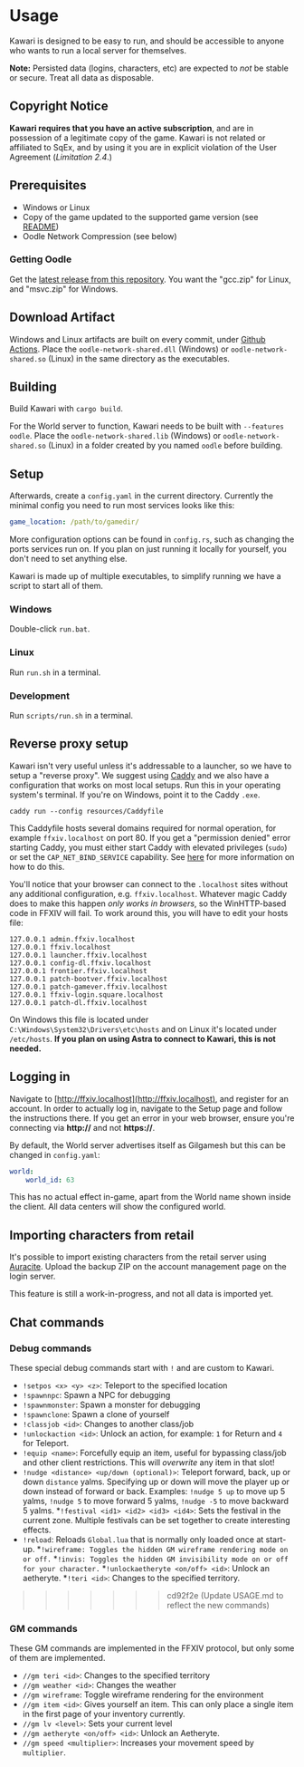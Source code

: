 # Usage

Kawari is designed to be easy to run, and should be accessible to anyone who wants to run a local server for themselves.

**Note:** Persisted data (logins, characters, etc) are expected to _not_ be stable or secure. Treat all data as disposable.

## Copyright Notice

**Kawari requires that you have an active subscription**, and are in possession of a legitimate copy of the game. Kawari is not related or affiliated to SqEx, and by using it you are in explicit violation of the User Agreement (_Limitation 2.4_.)

## Prerequisites

* Windows or Linux
* Copy of the game updated to the supported game version (see [README](README.md))
* Oodle Network Compression (see below)

### Getting Oodle

Get the [latest release from this repository](https://github.com/WorkingRobot/OodleUE/releases/latest). You want the "gcc.zip" for Linux, and "msvc.zip" for Windows.

## Download Artifact

Windows and Linux artifacts are built on every commit, under [Github Actions](https://github.com/redstrate/Kawari/actions). Place the `oodle-network-shared.dll` (Windows) or `oodle-network-shared.so` (Linux) in the same directory as the executables.

## Building

Build Kawari with `cargo build`.

For the World server to function, Kawari needs to be built with `--features oodle`. Place the `oodle-network-shared.lib` (Windows) or `oodle-network-shared.so` (Linux) in a folder created by you named `oodle` before building.

## Setup

Afterwards, create a `config.yaml` in the current directory. Currently the minimal config you need to run most services looks like this:

```yaml
game_location: /path/to/gamedir/
```

More configuration options can be found in `config.rs`, such as changing the ports services run on. If you plan on just running it locally for yourself, you don't need to set anything else.

Kawari is made up of multiple executables, to simplify running we have a script to start all of them.

### Windows

Double-click `run.bat`.

### Linux

Run `run.sh` in a terminal.

### Development

Run `scripts/run.sh` in a terminal.

## Reverse proxy setup

Kawari isn't very useful unless it's addressable to a launcher, so we have to setup a "reverse proxy". We suggest using [Caddy](https://caddyserver.com/download) and we also have a configuration that works on most local setups. Run this in your operating system's terminal. If you're on Windows, point it to the Caddy `.exe`.

```shell
caddy run --config resources/Caddyfile
```

This Caddyfile hosts several domains required for normal operation, for example `ffxiv.localhost` on port 80. If you get a "permission denied" error starting Caddy, you must either start Caddy with elevated privileges (`sudo`) or set the `CAP_NET_BIND_SERVICE` capability. See [here](https://caddyserver.com/docs/quick-starts/caddyfile) for more information on how to do this.

You'll notice that your browser can connect to the `.localhost` sites without any additional configuration, e.g. `ffxiv.localhost`. Whatever magic Caddy does to make this happen _only works in browsers_, so the WinHTTP-based code in FFXIV will fail. To work around this, you will have to edit your hosts file:

```
127.0.0.1 admin.ffxiv.localhost
127.0.0.1 ffxiv.localhost
127.0.0.1 launcher.ffxiv.localhost
127.0.0.1 config-dl.ffxiv.localhost
127.0.0.1 frontier.ffxiv.localhost
127.0.0.1 patch-bootver.ffxiv.localhost
127.0.0.1 patch-gamever.ffxiv.localhost
127.0.0.1 ffxiv-login.square.localhost
127.0.0.1 patch-dl.ffxiv.localhost
```

On Windows this file is located under `C:\Windows\System32\Drivers\etc\hosts` and on Linux it's located under `/etc/hosts`. **If you plan on using Astra to connect to Kawari, this is not needed.**

## Logging in

Navigate to [http://ffxiv.localhost](http://ffxiv.localhost), and register for an account. In order to actually log in, navigate to the Setup page and follow the instructions there. If you get an error in your web browser, ensure you're connecting via **http://** and not **https://**.

By default, the World server advertises itself as Gilgamesh but this can be changed in `config.yaml`:

```yaml
world:
    world_id: 63
```

This has no actual effect in-game, apart from the World name shown inside the client. All data centers will show the configured world.

## Importing characters from retail

It's possible to import existing characters from the retail server using [Auracite](https://auracite.xiv.zone). Upload the backup ZIP on the account management page on the login server.

This feature is still a work-in-progress, and not all data is imported yet.

## Chat commands

### Debug commands

These special debug commands start with `!` and are custom to Kawari.

* `!setpos <x> <y> <z>`: Teleport to the specified location
* `!spawnnpc`: Spawn a NPC for debugging
* `!spawnmonster`: Spawn a monster for debugging
* `!spawnclone`: Spawn a clone of yourself
* `!classjob <id>`: Changes to another class/job
* `!unlockaction <id>`: Unlock an action, for example: `1` for Return and `4` for Teleport.
* `!equip <name>`: Forcefully equip an item, useful for bypassing class/job and other client restrictions. This will *overwrite* any item in that slot!
* `!nudge <distance> <up/down (optional)>`: Teleport forward, back, up or down `distance` yalms. Specifying up or down will move the player up or down instead of forward or back. Examples: `!nudge 5 up` to move up 5 yalms, `!nudge 5` to move forward 5 yalms, `!nudge -5` to move backward 5 yalms.
*`!festival <id1> <id2> <id3> <id4>`: Sets the festival in the current zone. Multiple festivals can be set together to create interesting effects.
* `!reload`: Reloads `Global.lua` that is normally only loaded once at start-up.
*`!wireframe: Toggles the hidden GM wireframe rendering mode on or off.`
*`!invis: Toggles the hidden GM invisibility mode on or off for your character.`
*`!unlockaetheryte <on/off> <id>`: Unlock an aetheryte.
*`!teri <id>`: Changes to the specified territory.
>>>>>>> cd92f2e (Update USAGE.md to reflect the new commands)

### GM commands

These GM commands are implemented in the FFXIV protocol, but only some of them are implemented.

* `//gm teri <id>`: Changes to the specified territory
* `//gm weather <id>`: Changes the weather
* `//gm wireframe`: Toggle wireframe rendering for the environment
* `//gm item <id>`: Gives yourself an item. This can only place a single item in the first page of your inventory currently.
* `//gm lv <level>`: Sets your current level
* `//gm aetheryte <on/off> <id>`: Unlock an Aetheryte.
* `//gm speed <multiplier>`: Increases your movement speed by `multiplier`.
